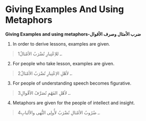 Giving Examples And Using Metaphors
===================================

**Giving Examples and using metaphors-ضرب الأمثال وصرف الأقوال**

1. In order to derive lessons, examples are given.

> 1ـ للاِعْتِبارِ تُضْرَبُ الأمْثالُ.

2. For people who take lesson, examples are given.

> 2ـ لأهْلِ الاِعْتِبارِ تُضْرَبُ الأمْثالُ.

3. For people of understanding speech becomes figurative.

> 3ـ لأهْلِ الفَهْمِ تُصَرَّفُ الأقْوالِ.

4. Metaphors are given for the people of intellect and insight.

> 4ـ ضُرُوبُ الأمْثالِ تُضْرَبُ لأُولِى النُّهى والألبابِ.


